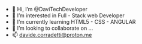 - 👋 Hi, I’m @DaviTechDeveloper
- 👀 I’m interested in Full - Stack web Developer
- 🌱 I’m currently learning  HTML5 - CSS - ANGULAR 
- 💞️ I’m looking to collaborate on ...
- 📫 davide.corradetti@proton.me

<!---
DaviTechDeveloper/DaviTechDeveloper is a ✨ special ✨ repository because its `README.md` (this file) appears on your GitHub profile.
You can click the Preview link to take a look at your changes.

"trasformo le idee in codice" questo repository contiene del codice e delle risorse utilizzate in fase di studio o di sviluppo dei miei progetti, messo a disposizione di tutti voi
--->
